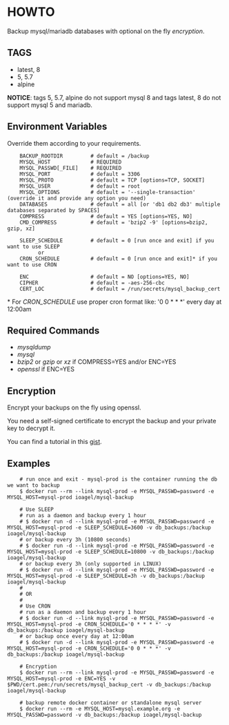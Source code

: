 # HOWTO

Backup mysql/mariadb databases with optional on the fly *encryption*.

## TAGS

- latest, 8
- 5, 5.7
- alpine

**NOTICE**: tags 5, 5.7, alpine do not support mysql 8 and tags latest, 8 do not support mysql 5 and mariadb.

## Environment Variables

Override them according to your requirements.

```
    BACKUP_ROOTDIR         # default = /backup
    MYSQL_HOST             # REQUIRED
    MYSQL_PASSWD[_FILE]    # REQUIRED
    MYSQL_PORT             # default = 3306
    MYSQL_PROTO            # default = TCP [options=TCP, SOCKET]
    MYSQL_USER             # default = root
    MYSQL_OPTIONS          # default = '--single-transaction' (override it and provide any option you need)
    DATABASES              # default = all [or 'db1 db2 db3' multiple databases separated by SPACES]
    COMPRESS               # default = YES [options=YES, NO]
    CMD_COMPRESS           # default = 'bzip2 -9' [options=bzip2, gzip, xz]

    SLEEP_SCHEDULE         # default = 0 [run once and exit] if you want to use SLEEP
          or
    CRON_SCHEDULE          # default = 0 [run once and exit]* if you want to use CRON

    ENC                    # default = NO [options=YES, NO]
    CIPHER                 # default = -aes-256-cbc
    CERT_LOC               # default = /run/secrets/mysql_backup_cert
```

\* For *CRON_SCHEDULE* use proper cron format like: '0 0 * * *' every day at 12:00am

## Required Commands

- *mysqldump*
- *mysql*
- *bzip2* or *gzip* or *xz* if COMPRESS=YES and/or ENC=YES
- *openssl* if ENC=YES

## Encryption

Encrypt your backups on the fly using openssl.

You need a self-signed certificate to encrypt the backup and your private key to decrypt it.

You can find a tutorial in this [gist](https://gist.github.com/ioagel/2432fabb8b128f0ea16cb0408310d050).

## Examples

```
    # run once and exit - mysql-prod is the container running the db we want to backup
    $ docker run --rm --link mysql-prod -e MYSQL_PASSWD=password -e MYSQL_HOST=mysql-prod ioagel/mysql-backup

    # Use SLEEP
    # run as a daemon and backup every 1 hour
    # $ docker run -d --link mysql-prod -e MYSQL_PASSWD=password -e MYSQL_HOST=mysql-prod -e SLEEP_SCHEDULE=3600 -v db_backups:/backup ioagel/mysql-backup
    # or backup every 3h (10800 seconds)
    # $ docker run -d --link mysql-prod -e MYSQL_PASSWD=password -e MYSQL_HOST=mysql-prod -e SLEEP_SCHEDULE=10800 -v db_backups:/backup ioagel/mysql-backup
    # or backup every 3h (only supported in LINUX)
    # $ docker run -d --link mysql-prod -e MYSQL_PASSWD=password -e MYSQL_HOST=mysql-prod -e SLEEP_SCHEDULE=3h -v db_backups:/backup ioagel/mysql-backup
    #
    # OR
    #
    # Use CRON
    # run as a daemon and backup every 1 hour
    # $ docker run -d --link mysql-prod -e MYSQL_PASSWD=password -e MYSQL_HOST=mysql-prod -e CRON_SCHEDULE='0 * * * *' -v db_backups:/backup ioagel/mysql-backup
    # or backup once every day at 12:00am
    # $ docker run -d --link mysql-prod -e MYSQL_PASSWD=password -e MYSQL_HOST=mysql-prod -e CRON_SCHEDULE='0 0 * * *' -v db_backups:/backup ioagel/mysql-backup

    # Encryption
    $ docker run --rm --link mysql-prod -e MYSQL_PASSWD=password -e MYSQL_HOST=mysql-prod -e ENC=YES -v $PWD/cert.pem:/run/secrets/mysql_backup_cert -v db_backups:/backup ioagel/mysql-backup

    # backup remote docker container or standalone mysql server
    $ docker run --rm -e MYSQL_HOST=mysql.example.org -e MYSQL_PASSWD=password -v db_backups:/backup ioagel/mysql-backup
```
